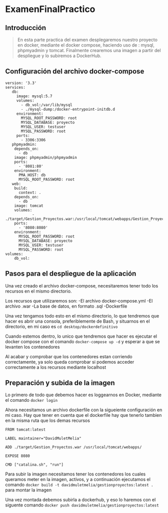 # ExamenFinalPractico

## Introducción
  
> En esta parte practica del examen desplegaremos nuestro proyecto en docker, mediante el docker compose, haciendo uso de : mysql, phpmyadmin y tomcat.
  Finalmente crearemos una imagen a partir del despliegue y lo subiremos a DockerHub.
  
## Configuración del archivo docker-compose

```
version: '3.3'
services:
   db:
     image: mysql:5.7
     volumes:
       - db_vol:/var/lib/mysql
       - ./mysql-dump:/docker-entrypoint-initdb.d
     environment:
       MYSQL_ROOT_PASSWORD: root
       MYSQL_DATABASE: proyecto
       MYSQL_USER: testuser
       MYSQL_PASSWORD: root
     ports:
       - 3306:3306
   phpmyadmin:
    depends_on:
      - db
    image: phpmyadmin/phpmyadmin
    ports:
      - '8081:80'
    environment:
      PMA_HOST: db
      MYSQL_ROOT_PASSWORD: root
   web:
    build:
      context: .       
    depends_on:
      - db
    image: tomcat
    volumes:
            - ./target/Gestion_Proyectos.war:/usr/local/tomcat/webapps/Gestion_Proyectos.war
    ports:
      - '8080:8080'
    environment:
      MYSQL_ROOT_PASSWORD: root
      MYSQL_DATABASE: proyecto
      MYSQL_USER: testuser
      MYSQL_PASSWORD: root
volumes:
    db_vol:      
```

## Pasos para el despliegue de la aplicación

Una vez creado el archivo docker-compose, necesitaremos tener todo los recursos en el mismo directorio.

Los recursos que utilizaremos son:
 -El archivo docker-compose.yml
 -El archivo .war
 -La base de datos, en formato .sql
 -Dockerfile

Una vez tengamos todo esto en el mismo directorio, lo que tendremos que hacer es abrir una consola, preferiblemente de Bash, y situarnos en el directorio, en mi caso es `cd desktop/dockerdefinitivo`

Cuando estemos dentro, lo unico que tendremos que hacer es ejecutar el docker compose con el comando `docker-compose up -d` y esperar a que se levanten los contenedores

Al acabar y comprobar que los contenedores estan corriendo correctamente, ya solo queda comprobar si podemos acceder correctamente a los recursos mediante localhost


## Preparación y subida de la imagen

Lo primero de todo que debemos hacer es loggearnos en Docker, mediante el comando `docker login`

Ahora necesitamos un archivo dockerfile con la sigueiente configuración en mi caso. Hay que tener en cuenta que el dockerfile hay que tenerlo tambien en la misma ruta que los demas recursos

```
FROM tomcat:latest

LABEL maintainer="DavidMuletMelia"

ADD ./target/Gestion_Proyectos.war /usr/local/tomcat/webapps/

EXPOSE 8080

CMD ["catalina.sh", "run"]

```

Para subir la imagen necesitamos tener los contenedores los cuales queramos meter en la imagen, activos, y a continuación ejecutamos el comando `docker build -t davidmuletmelia/gestionproyectos:latest .` para montar la imagen

Una vez montada debemos subirla a dockerhub, y eso lo haremos con el siguente comando `docker push davidmuletmelia/gestionproyectos:latest`
